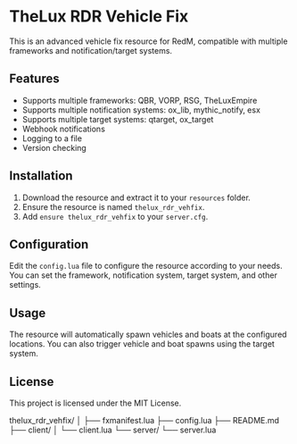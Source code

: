 # TheLux RDR Vehicle Fix

This is an advanced vehicle fix resource for RedM, compatible with multiple frameworks and notification/target systems.

## Features
- Supports multiple frameworks: QBR, VORP, RSG, TheLuxEmpire
- Supports multiple notification systems: ox_lib, mythic_notify, esx
- Supports multiple target systems: qtarget, ox_target
- Webhook notifications
- Logging to a file
- Version checking

## Installation

1. Download the resource and extract it to your `resources` folder.
2. Ensure the resource is named `thelux_rdr_vehfix`.
3. Add `ensure thelux_rdr_vehfix` to your `server.cfg`.

## Configuration

Edit the `config.lua` file to configure the resource according to your needs. You can set the framework, notification system, target system, and other settings.

## Usage

The resource will automatically spawn vehicles and boats at the configured locations. You can also trigger vehicle and boat spawns using the target system.

## License

This project is licensed under the MIT License.

thelux_rdr_vehfix/
│
├── fxmanifest.lua
├── config.lua
├── README.md
├── client/
│   └── client.lua
└── server/
    └── server.lua
